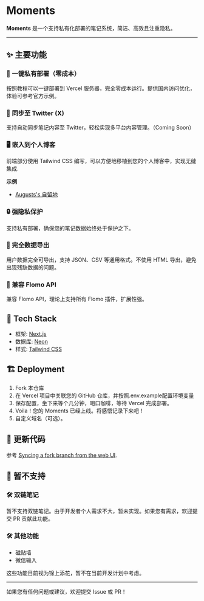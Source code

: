 # Moments

**Moments** 是一个支持私有化部署的笔记系统，简洁、高效且注重隐私。

---

## ✨ 主要功能

### 🚀 一键私有部署（零成本）

按照教程可以一键部署到 Vercel 服务器，完全零成本运行。提供国内访问优化，体验可参考官方示例。

### 🔄 同步至 Twitter (X)

支持自动同步笔记内容至 Twitter，轻松实现多平台内容管理。（Coming Soon）

### 🖥️ 嵌入到个人博客

前端部分使用 Tailwind CSS 编写，可以方便地移植到您的个人博客中，实现无缝集成.

**示例**

- [Augusts's 自留地](https://www.augusts.me/guestbook/)

### 🔒 强隐私保护

支持私有部署，确保您的笔记数据始终处于保护之下。

### 📂 完全数据导出

用户数据完全可导出，支持 JSON、CSV 等通用格式。不使用 HTML 导出，避免出现残缺数据的问题。

### 🧩 兼容 Flomo API

兼容 Flomo API，理论上支持所有 Flomo 插件，扩展性强。

## 🧱 Tech Stack

- 框架: [Next.js](https://nextjs.org/)
- 数据库: [Neon](https://neon.tech/)
- 样式: [Tailwind CSS](https://tailwindcss.com/)

## 🏗️ Deployment

1. Fork 本仓库
2. 在 Vercel 项目中关联您的 GitHub 仓库，并按照.env.example配置环境变量
3. 保存配置，坐下来等个几分钟，喝口咖啡，等待 Vercel 完成部署。
4. Voila！您的 Moments 已经上线。将感悟记录下来吧！
5. 自定义域名（可选）。

## 🔗 更新代码

参考 [Syncing a fork branch from the web UI](https://docs.github.com/pull-requests/collaborating-with-pull-requests/working-with-forks/syncing-a-fork#syncing-a-fork-branch-from-the-web-ui).

## 🚧 暂不支持

### 🛠️ 双链笔记

暂不支持双链笔记。由于开发者个人需求不大，暂未实现。如果您有需求，欢迎提交 PR 贡献此功能。

### 🛠️ 其他功能

- 磁贴墙
- 微信输入

这些功能目前视为锦上添花，暂不在当前开发计划中考虑。

---

如果您有任何问题或建议，欢迎提交 Issue 或 PR！